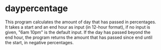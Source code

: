 # daypercentage

This program calculates the amount of day that has passed in percentages. It takes a start and an end hour as input (in 12-hour format), if no input is given, "6am 10pm" is the default input. If the day has passed beyond the end hour, the program returns the amount that has passed since end until the start, in negative percentages.
